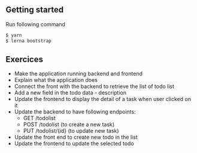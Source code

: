

## Getting started

Run following command

```bash
$ yarn
$ lerna bootstrap
```

## Exercices

* Make the application running backend and frontend
* Explain what the application does
* Connect the front with the backend to retrieve the list of todo list
* Add a new field in the todo data - description
* Update the frontend to display the detail of a task when user clicked on it
* Update the backend to have following endpoints: 
  * GET /todolist
  * POST /todolist (to create a new task)
  * PUT /todolist/{id} (to update new task)
* Update the front end to create new todo in the list
* Update the frontend to update the selected todo